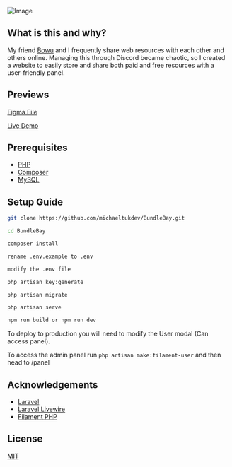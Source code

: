 ![Image](https://i.imgur.com/j3NBvK6.png)
        
## What is this and why?

My friend [Bowu](https://github.com/BowuDev) and I frequently share web resources with each other and others online. Managing this through Discord became chaotic, so I created a website to easily store and share both paid and free resources with a user-friendly panel.

## Previews

[Figma File](https://www.figma.com/file/IryJ2sNBnwhxvrTngILbXR/Untitled?type=design&node-id=0%3A1&mode=design&t=4xVE7lhAqz3eAD97-1)

[Live Demo](https://resources.michaelt.uk/)

## Prerequisites

 - [PHP](https://www.php.net/)
 - [Composer](https://getcomposer.org/)
 - [MySQL](https://www.mysql.com/)

## Setup Guide

```bash
git clone https://github.com/michaeltukdev/BundleBay.git

cd BundleBay

composer install

rename .env.example to .env

modify the .env file

php artisan key:generate

php artisan migrate

php artisan serve

npm run build or npm run dev
```

To deploy to production you will need to modify the User modal (Can access panel).

To access the admin panel run ```php artisan make:filament-user``` and then head to /panel


## Acknowledgements

 - [Laravel](https://laravel.com/)
 - [Laravel Livewire](https://livewire.laravel.com/)
 - [Filament PHP](https://filamentphp.com/)

## License

[MIT](https://choosealicense.com/licenses/mit/)